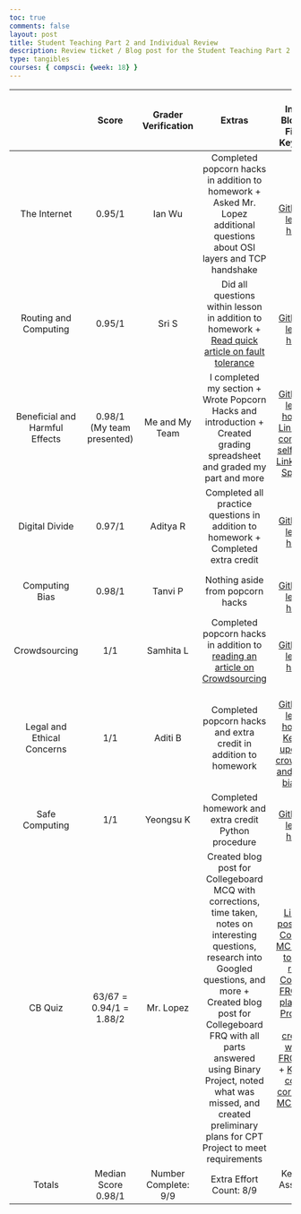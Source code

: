 ```yaml
---
toc: true
comments: false
layout: post
title: Student Teaching Part 2 and Individual Review
description: Review ticket / Blog post for the Student Teaching Part 2 and Individual Review
type: tangibles
courses: { compsci: {week: 18} }
---
```


|              &nbsp;            |          Score          | Grader Verification | Extras | Key Indicators: Blog, GitHub File(s) and Key Commits |
| :----------------------------: | :---------------------: | :-----------------: | :----: | :--------------------------------------------------: |
| The Internet                   | 0.95/1                  | Ian Wu              | Completed popcorn hacks in addition to homework + Asked Mr. Lopez additional questions about OSI layers and TCP handshake | [Link to GitHub.io with lesson and homework](https://jasongao76.github.io/students//2023/11/27/Internet.html)  | | |
| Routing and Computing          | 0.95/1                  | Sri S               | Did all questions within lesson in addition to homework + [Read quick article on fault tolerance](https://www.fortinet.com/resources/cyberglossary/fault-tolerance#:~:text=Fault%20tolerance%20can%20be%20built,in%20the%20entire%20system%20failing.) | [Link to GitHub.io with lesson and homework](https://jasongao76.github.io/students//2023/11/30/RoutingComputingHW.html)  | | |
| Beneficial and Harmful Effects | 0.98/1 (My team presented) | Me and My Team      | I completed my section + Wrote Popcorn Hacks and introduction + Created grading spreadsheet and graded my part and more | [Link to GitHub.io with lesson and homework](https://jasongao76.github.io/students//2023/12/01/Beneficial_and_Harmful_Effects_IPYNB_2_.html) + [Link to GitHub comment with self-grading](https://github.com/nighthawkcoders/teacher_portfolio/issues/94) + [Link to Grading Spreadsheet](https://docs.google.com/spreadsheets/d/1ADYcege2l7wq0fBjoUR567p4MB3p_igIAugiTuCH5sw/edit?usp=sharing) | | |
| Digital Divide                 | 0.97/1                     | Aditya R            | Completed all practice questions in addition to homework + Completed extra credit | [Link to GitHub.io with lesson and homework](https://jasongao76.github.io/students//2023/12/05/Digital-Divide_IPYNB_2_.html)  | | |
| Computing Bias                 | 0.98/1                  | Tanvi P             | Nothing aside from popcorn hacks | [Link to GitHub.io with lesson and homework](https://jasongao76.github.io/students//2023/12/12/Computing_Bias_IPYNB_2_.html)  | | |
| Crowdsourcing                  | 1/1                     | Samhita L           | Completed popcorn hacks in addition to [reading an article on Crowdsourcing](https://www.investopedia.com/terms/c/crowdsourcing.asp) | [Link to GitHub.io with lesson and homework](https://jasongao76.github.io/students//2023/12/14/Class_6_Crowdsourcing_IPYNB_2_.html)  | | |
| Legal and Ethical Concerns     | 1/1                     | Aditi B             | Completed popcorn hacks and extra credit in addition to homework | [Link to GitHub.io with lesson and homework](https://jasongao76.github.io/students//2023/12/19/Legalandethicalconcerns.html) + [Key Commit updating this, crowdsourcing, and computing bias lessons](https://github.com/JasonGao76/students/commit/a3341e4b53b9025876b5f28a49d6f9068d6ad684)  | | |
| Safe Computing                 | 1/1                     | Yeongsu K           | Completed homework and extra credit Python procedure | [Link to GitHub.io with lesson and homework](https://jasongao76.github.io/students//2023/12/21/Safe_ComputingP5_IPYNB_2_.html) | |
| CB Quiz                        | 63/67 = 0.94/1 = 1.88/2 | Mr. Lopez           | Created blog post for Collegeboard MCQ with corrections, time taken, notes on interesting questions, research into Googled questions, and more + Created blog post for Collegeboard FRQ with all parts answered using Binary Project, noted what was missed, and created preliminary plans for CPT Project to meet requirements | [Link to blog post reviewing CollegeBoard MC Quiz](https://jasongao76.github.io/students//2023/12/17/CB_MC_Notes.html) + [Link to blog post reviewing Collegeboard FRQ Quiz and plans for CPT Project](https://jasongao76.github.io/students//2023/12/17/CB_FRQ_Notes.html) + [Key Commit creating and working on FRQ blog post](https://github.com/JasonGao76/students/commit/d64ed7570441860cd8e92e6311af30df7b4e142a#diff-4acd5b30ed5d739b666ffc870ff1612b04c457ace5b2e60e1a385ac69f6fbdec) + [Key Commit completing corrections for MCQ blog post](https://github.com/JasonGao76/students/commit/ff5a7f4d3d41551b5f41edbcb86dd38bb44b9840) |
| Totals                         |   Median Score 0.98/1   | Number Complete: 9/9| Extra Effort Count: 8/9 | Key Tangible Assets Count: 9/9 |
